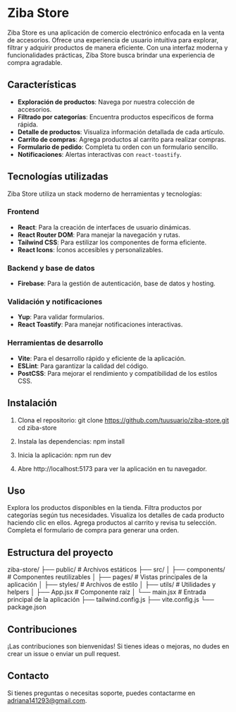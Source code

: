 # Ziba Store

Ziba Store es una aplicación de comercio electrónico enfocada en la venta de accesorios. Ofrece una experiencia de usuario intuitiva para explorar, filtrar y adquirir productos de manera eficiente. Con una interfaz moderna y funcionalidades prácticas, Ziba Store busca brindar una experiencia de compra agradable.

## Características

-   **Exploración de productos**: Navega por nuestra colección de accesorios.
-   **Filtrado por categorías**: Encuentra productos específicos de forma rápida.
-   **Detalle de productos**: Visualiza información detallada de cada artículo.
-   **Carrito de compras**: Agrega productos al carrito para realizar compras.
-   **Formulario de pedido**: Completa tu orden con un formulario sencillo.
-   **Notificaciones**: Alertas interactivas con `react-toastify`.

## Tecnologías utilizadas

Ziba Store utiliza un stack moderno de herramientas y tecnologías:

### Frontend

-   **React**: Para la creación de interfaces de usuario dinámicas.
-   **React Router DOM**: Para manejar la navegación y rutas.
-   **Tailwind CSS**: Para estilizar los componentes de forma eficiente.
-   **React Icons**: Íconos accesibles y personalizables.

### Backend y base de datos

-   **Firebase**: Para la gestión de autenticación, base de datos y hosting.

### Validación y notificaciones

-   **Yup**: Para validar formularios.
-   **React Toastify**: Para manejar notificaciones interactivas.

### Herramientas de desarrollo

-   **Vite**: Para el desarrollo rápido y eficiente de la aplicación.
-   **ESLint**: Para garantizar la calidad del código.
-   **PostCSS**: Para mejorar el rendimiento y compatibilidad de los estilos CSS.

## Instalación

1. Clona el repositorio:
   git clone https://github.com/tuusuario/ziba-store.git
   cd ziba-store

2. Instala las dependencias:
   npm install

3. Inicia la aplicación:
   npm run dev

4. Abre http://localhost:5173 para ver la aplicación en tu navegador.

## Uso

Explora los productos disponibles en la tienda.
Filtra productos por categorías según tus necesidades.
Visualiza los detalles de cada producto haciendo clic en ellos.
Agrega productos al carrito y revisa tu selección.
Completa el formulario de compra para generar una orden.

## Estructura del proyecto

ziba-store/
├── public/ # Archivos estáticos
├── src/
│ ├── components/ # Componentes reutilizables
│ ├── pages/ # Vistas principales de la aplicación
│ ├── styles/ # Archivos de estilo
│ ├── utils/ # Utilidades y helpers
│ ├── App.jsx # Componente raíz
│ └── main.jsx # Entrada principal de la aplicación
├── tailwind.config.js
├── vite.config.js
└── package.json

## Contribuciones

¡Las contribuciones son bienvenidas! Si tienes ideas o mejoras, no dudes en crear un issue o enviar un pull request.

## Contacto

Si tienes preguntas o necesitas soporte, puedes contactarme en [adriana141293@gmail.com](mailto:adriana141293@gmail.com).

